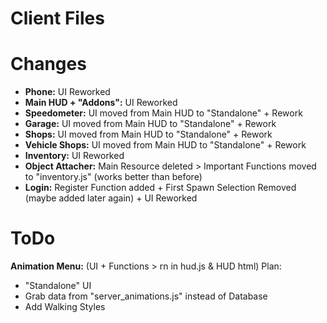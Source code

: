 # Client Files


# Changes

- **Phone:** UI Reworked
- **Main HUD + "Addons":** UI Reworked
- **Speedometer:** UI moved from Main HUD to "Standalone" + Rework
- **Garage:** UI moved from Main HUD to "Standalone" + Rework
- **Shops:** UI moved from Main HUD to "Standalone" + Rework
- **Vehicle Shops:** UI moved from Main HUD to "Standalone" + Rework
- **Inventory:** UI Reworked
- **Object Attacher:** Main Resource deleted > Important Functions moved to "inventory.js" (works better than before)
- **Login:** Register Function added + First Spawn Selection Removed (maybe added later again) + UI Reworked


# ToDo

**Animation Menu:** 
(UI + Functions > rn in hud.js & HUD html)
Plan:
- "Standalone" UI
- Grab data from "server_animations.js" instead of Database
- Add Walking Styles